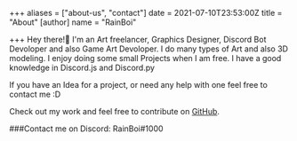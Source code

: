 +++
aliases = ["about-us", "contact"]
date = 2021-07-10T23:53:00Z
title = "About"
[author]
name = "RainBoi"

+++
Hey there!👋
I'm an Art freelancer, Graphics Designer, Discord Bot Devoloper and also Game Art Devoloper.
I do many types of Art and also 3D modeling. I enjoy doing some small
Projects when I am free. I have a good knowledge in Discord.js and Discord.py

If you have an Idea for a project, or need any help with one feel free to contact me :D

Check out my work and feel free to contribute on [GitHub](https://github.com/kingrain).

###Contact me on Discord: RainBoi#1000
